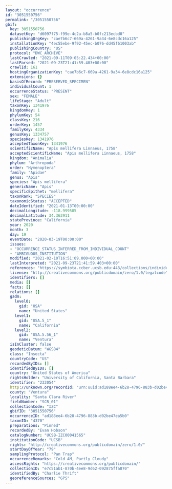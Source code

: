 ```yaml
---
layout: "occurrence"
id: "3051550756"
permalink: "/3051550756"
gbif:
  key: 3051550756
  datasetKey: "d6097f75-f99e-4c2a-b8a5-b0fc213ecbd0"
  publishingOrgKey: "cae7b6c7-669a-4261-9a34-6e8cdc16a125"
  installationKey: "4ec55ebe-9f92-45ec-b076-dd45f61003ab"
  publishingCountry: "US"
  protocol: "DWC_ARCHIVE"
  lastCrawled: "2021-09-11T09:05:22.434+00:00"
  lastParsed: "2021-09-23T21:41:59.403+00:00"
  crawlId: 161
  hostingOrganizationKey: "cae7b6c7-669a-4261-9a34-6e8cdc16a125"
  extensions: {}
  basisOfRecord: "PRESERVED_SPECIMEN"
  individualCount: 1
  occurrenceStatus: "PRESENT"
  sex: "FEMALE"
  lifeStage: "Adult"
  taxonKey: 1341976
  kingdomKey: 1
  phylumKey: 54
  classKey: 216
  orderKey: 1457
  familyKey: 4334
  genusKey: 1334757
  speciesKey: 1341976
  acceptedTaxonKey: 1341976
  scientificName: "Apis mellifera Linnaeus, 1758"
  acceptedScientificName: "Apis mellifera Linnaeus, 1758"
  kingdom: "Animalia"
  phylum: "Arthropoda"
  order: "Hymenoptera"
  family: "Apidae"
  genus: "Apis"
  species: "Apis mellifera"
  genericName: "Apis"
  specificEpithet: "mellifera"
  taxonRank: "SPECIES"
  taxonomicStatus: "ACCEPTED"
  dateIdentified: "2021-01-13T00:00:00"
  decimalLongitude: -118.999505
  decimalLatitude: 34.363911
  stateProvince: "California"
  year: 2020
  month: 3
  day: 19
  eventDate: "2020-03-19T00:00:00"
  issues:
  - "OCCURRENCE_STATUS_INFERRED_FROM_INDIVIDUAL_COUNT"
  - "AMBIGUOUS_INSTITUTION"
  modified: "2021-02-10T16:51:09.000+00:00"
  lastInterpreted: "2021-09-23T21:41:59.403+00:00"
  references: "https://symbiota.ccber.ucsb.edu:443/collections/individual/index.php?occid=232054"
  license: "http://creativecommons.org/publicdomain/zero/1.0/legalcode"
  identifiers: []
  media: []
  facts: []
  relations: []
  gadm:
    level0:
      gid: "USA"
      name: "United States"
    level1:
      gid: "USA.5_1"
      name: "California"
    level2:
      gid: "USA.5.56_1"
      name: "Ventura"
  isInCluster: false
  geodeticDatum: "WGS84"
  class: "Insecta"
  countryCode: "US"
  recordedByIDs: []
  identifiedByIDs: []
  country: "United States of America"
  rightsHolder: "University of California, Santa Barbara"
  identifier: "232054"
  http://unknown.org/recordId: "urn:uuid:ad188ee4-6b28-4796-883b-d02be47ea5b0"
  county: "Ventura"
  locality: "Santa Clara River"
  fieldNumber: "SCR_01"
  collectionCode: "IZC"
  gbifID: "3051550756"
  occurrenceID: "ad188ee4-6b28-4796-883b-d02be47ea5b0"
  taxonID: "4370"
  preparations: "Pinned"
  recordedBy: "Evan Hobson"
  catalogNumber: "UCSB-IZC00041565"
  institutionCode: "UCSB"
  rights: "http://creativecommons.org/publicdomain/zero/1.0/"
  startDayOfYear: "79"
  samplingProtocol: "Pan Trap"
  occurrenceRemarks: "Cold AM, Partly Cloudy"
  accessRights: "https://creativecommons.org/publicdomain/"
  collectionID: "e7c51ab1-870b-4ee8-9d62-092875ffa870"
  identifiedBy: "Charlie Thrift"
  georeferenceSources: "GPS"
---
```

